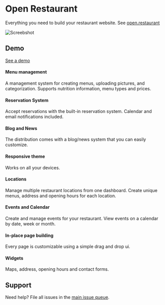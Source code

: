 Open Restaurant
=========

Everything you need to build your restaurant website. See [open.restaurant](http://open.restaurant)

![Screebshot](https://cloud.githubusercontent.com/assets/124599/11028266/7fa9ad30-86d6-11e5-91b4-72043d345b17.png)

## Demo

[See a demo](http://dev-demo-openrestaurant.pantheon.io/)

#### Menu management

A management system for creating menus, uploading pictures, and categorization. Supports nutrition information, menu types and prices.

#### Reservation System

Accept reservations with the built-in reservation system. Calendar and email notifications included.

#### Blog and News

The distribution comes with a blog/news system that you can easily customize.

#### Responsive theme

Works on all your devices.

#### Locations

Manage multiple restaurant locations from one dashboard. Create unique menus, address and opening hours for each location.

#### Events and Calendar

Create and manage events for your restaurant. View events on a calendar by date, week or month.

#### In-place page building

Every page is customizable using a simple drag and drop ui.

#### Widgets

Maps, address, opening hours and contact forms.

## Support

Need help? File all issues in the [main issue queue](https://github.com/openrestaurant/support/issues).



